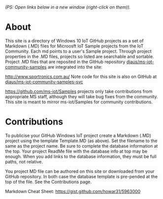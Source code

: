 *(PS: Open links below in a new window (right-click on them)).*
# About
This site is a directory of Windows 10 IoT GitHub projects as a set of Markdown (.MD) files for Microosft IoT Sample projects from the IoT Community. Each md points to a user's Sample project. Through project properties in the .MD files, projects so listed are searchable and sortable. Project .MD files that are reposited in the GitHub repository [djaus/ms-iot-community-samples](https://github.com/djaus2/ms-iot-community-samples) are integrated into the site: 


http://www.sportronics.com.au/ 
Note code for this site is also on GitHub at [djaus/ms-iot-community-samples-svc](https://github.com/djaus2/ms-iot-community-samples-svc)

https://github.com/ms-iot/Samples projects only take contributions from appropriate MS staff, although they will take bug fixes from the community. This site is meant to mirror ms-iot/Samples for community contributions.

# Contributions
To publicise your GitHub Windows IoT project create a Markdown (.MD) project using the template Template.MD (as above). Set the filename to the same as the project name. Be sure to complete the database information at the top. Your project ReadMe file with the database info at top may be enough. When you add links to the database information, they must be full paths, not relative.

You project MD file can be authored on this site or downloaded from your GitHub repository. In both case the database template is pre-pended at the top of the file. See the Contributions page.

Markdown Cheat Sheet: https://gist.github.com/howar31/5963000
